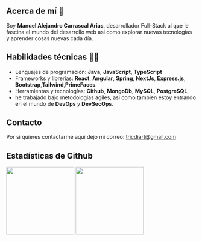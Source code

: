 ## Acerca de mí 🖖
Soy **Manuel Alejandro Carrascal Arias**, desarrollador Full-Stack al que le fascina el mundo del desarrollo web asi como explorar nuevas tecnologías y aprender cosas nuevas cada día.

## Habilidades técnicas 👨‍💻
- Lenguajes de programación: **Java**, **JavaScript**, **TypeScript**
- Frameworks y librerías: **React**, **Angular**, **Spring**, **NextJs**, **Express.js**, **Bootstrap**,**Tailwind**,**PrimeFaces**.
- Herramientas y tecnologías: **Github**, **MongoDb**, **MySQL**, **PostgreSQL**,
- he trabajado bajo metodologias agiles, asi como tambien estoy entrando en el mundo de **DevOps** y **DevSecOps**.

## Contacto
 Por si quieres contactarme aqui dejo mi correo: tricdiart@gmail.com

## Estadísticas de Github
<div>
  <img src="https://github-readme-stats.vercel.app/api/top-langs/?username=ManuelCarrascal&theme=radical&layout=compact" style="height: 180px;"/>
  <img src="https://github-readme-stats.vercel.app/api?username=ManuelCarrascal&show_icons=true&theme=radical" style="height: 180px;"/>
</div>
